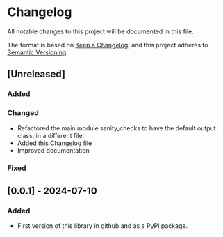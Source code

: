 # Changelog

All notable changes to this project will be documented in this file.

The format is based on [Keep a Changelog](https://keepachangelog.com/en/1.0.0/),
and this project adheres to [Semantic Versioning](https://semver.org/spec/v2.0.0.html).

## [Unreleased]

### Added

### Changed

- Refactored the main module sanity_checks to have the default output class, in a different file.
- Added this Changelog file
- Improved documentation

### Fixed


## [0.0.1] - 2024-07-10

### Added

- First version of this library in github and as a PyPI package.

